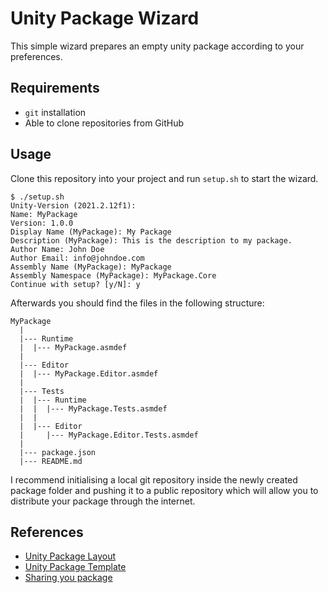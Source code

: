 # Unity Package Wizard

This simple wizard prepares an empty unity package according to your preferences.

## Requirements

- `git` installation
- Able to clone repositories from GitHub

## Usage

Clone this repository into your project and run `setup.sh` to start the wizard.

```
$ ./setup.sh
Unity-Version (2021.2.12f1):
Name: MyPackage
Version: 1.0.0
Display Name (MyPackage): My Package
Description (MyPackage): This is the description to my package.
Author Name: John Doe
Author Email: info@johndoe.com
Assembly Name (MyPackage): MyPackage
Assembly Namespace (MyPackage): MyPackage.Core
Continue with setup? [y/N]: y
```

Afterwards you should find the files in the following structure:

```
MyPackage
  |
  |--- Runtime
  |  |--- MyPackage.asmdef
  |
  |--- Editor
  |  |--- MyPackage.Editor.asmdef
  |
  |--- Tests
  |  |--- Runtime
  |  |  |--- MyPackage.Tests.asmdef
  |  |
  |  |--- Editor
  |     |--- MyPackage.Editor.Tests.asmdef
  |
  |--- package.json
  |--- README.md
```

I recommend initialising a local git repository inside the newly created package folder and pushing it to a public repository which will allow you to distribute your package through the internet.

## References

- [Unity Package Layout](https://docs.unity3d.com/Manual/cus-layout.html)
- [Unity Package Template](https://github.com/yanicksenn/unity-package-template)
- [Sharing you package](https://docs.unity3d.com/Manual/cus-share.html)
